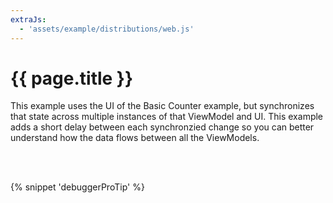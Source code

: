 ```yaml
---
extraJs:
  - 'assets/example/distributions/web.js'
---
```


# {{ page.title }}

This example uses the UI of the Basic Counter example, but synchronizes that state across multiple instances of that 
ViewModel and UI. This example adds a short delay between each synchronzied change so you can better understand how the
data flows between all the ViewModels.

<div id="example_sync"></div>
<br><br>

{% snippet 'debuggerProTip' %}
